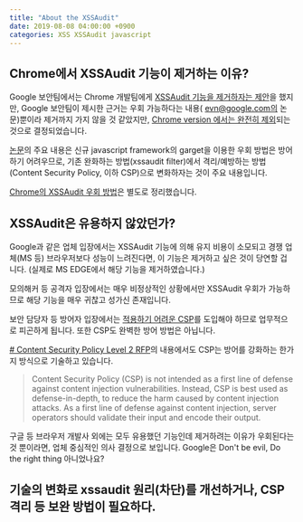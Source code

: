 ```yaml
---
title: "About the XSSAudit"
date: 2019-08-08 04:00:00 +0900
categories: XSS XSSAudit javascript
---
```


## Chrome에서 XSSAudit 기능이 제거하는 이유?

Google 보안팀에서는 Chrome 개발팀에게 [XSSAudit 기능을 제거하자는 제안](https://bugs.chromium.org/p/chromium/issues/detail?id=898081)을 했지만, Google 보안팀이 제시한 근거는 우회 가능하다는 내용( evn@google.com의 논문)뿐이라 제거까지 가지 않을 것 같았지만, [Chrome version 에서는 완전히 제외](https://groups.google.com/a/chromium.org/forum/#!msg/blink-dev/TuYw-EZhO9g/blGViehIAwAJ)되는 것으로 결정되었습니다.

[논문](/pdf/p1709-lekiesA.pdf)의 주요 내용은 신규 javascript framework의 garget을 이용한 우회 방법은 방어하기 어려우므로, 기존 완화하는 방법(xssaudit filter)에서  격리/예방하는 방법(Content Security Policy, 이하 CSP)으로 변화하자는 것이 주요 내용입니다.

[Chrome의 XSSAudit 우회 방법](https://windshock.github.io/xss/xssaudit/javascript/How-to-bypass-XSSAudit/)은 별도로 정리했습니다.

## XSSAudit은 유용하지 않았던가?
Google과 같은 업체 입장에서는 XSSAudit 기능에 의해 유지 비용이 소모되고 경쟁 업체(MS 등) 브라우저보다 성능이 느려진다면, 이 기능은 제거하고 싶은 것이 당연할 겁니다. (실제로 MS EDGE에서 해당 기능을 제거하였습니다.)

모의해커 등 공격자 입장에서는 매우 비정상적인 상황에서만 XSSAudit 우회가 가능하므로 해당 기능을 매우 귀찮고 성가신 존재입니다. 

보안 담당자 등 방어자 입장에서는 [적용하기 어려운 CSP](https://infosec.mozilla.org/guidelines/web_security#web-security-cheat-sheet)를 도입해야 하므로 업무적으로 피곤하게 됩니다. 또한 CSP도 완벽한 방어 방법은 아닙니다.

[# Content Security Policy Level 2 RFP](https://www.w3.org/TR/CSP2/#intro)의 내용에서도 CSP는 방어를 강화하는 한가지 방식으로 기술하고 있습니다. 
> Content Security Policy (CSP) is not intended as a first line of defense against content injection vulnerabilities. Instead, CSP is best used as defense-in-depth, to reduce the harm caused by content injection attacks. As a first line of defense against content injection, server operators should validate their input and encode their output.

구글 등 브라우저 개발사 외에는 모두 유용했던 기능인데 제거하려는 이유가 우회된다는 것 뿐이라면, 업체 중심적인 의사 결정으로 보입니다. Google은 Don't be evil, Do the right thing 아니었나요?




## 기술의 변화로 xssaudit 원리(차단)를 개선하거나, CSP 격리 등 보완 방법이 필요하다.




<!--stackedit_data:
eyJoaXN0b3J5IjpbMjA0MDExMTU3OCwtMTA0MDk0MjgxOCwxND
Y4NjYyODEzLDEzMDIzODAyNTcsMTMwNzg3MjU2NywzNjc2NjM3
MzMsMjA0MjIyNTgzNiwtMTQzNDAwMDA3NiwtOTg5NTQ0MDg5LD
k3Nzg5NzE5LC0xMzYzMTE4NDU2LC0xMTcyMTI4MzEyXX0=
-->